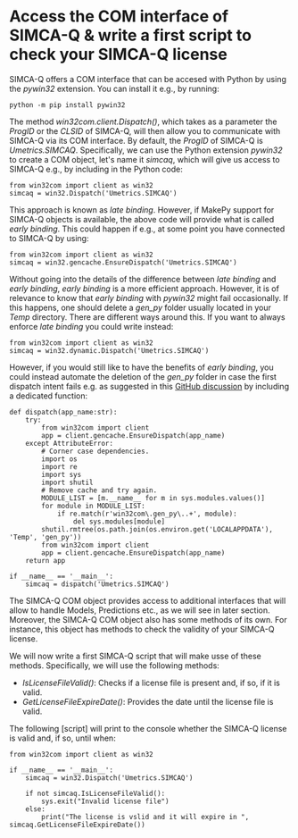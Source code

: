 # Access the COM interface of SIMCA-Q & write a first script to check your SIMCA-Q license

SIMCA-Q offers a COM interface that can be accesed with Python by using the *pywin32* extension. You can install it e.g., by running:
```
python -m pip install pywin32
```

The method *win32com.client.Dispatch()*, which takes as a parameter the *ProgID* or the *CLSID* of SIMCA-Q, will then allow you to communicate with SIMCA-Q via its COM interface. By default, the *ProgID* of SIMCA-Q is *Umetrics.SIMCAQ*. Specifically, we can use the Python extension *pywin32* to create a COM object, let's name it *simcaq*, which will give us access to SIMCA-Q e.g., by including in the Python code:
```
from win32com import client as win32
simcaq = win32.Dispatch('Umetrics.SIMCAQ')
```

This approach is known as *late binding*. However, if MakePy support for SIMCA-Q objects is available, the above code will provide what is called *early binding*. This could happen if e.g., at some point you have connected to SIMCA-Q by using:
```
from win32com import client as win32
simcaq = win32.gencache.EnsureDispatch('Umetrics.SIMCAQ')
```

Without going into the details of the difference between *late binding* and *early binding*, *early binding* is a more efficient approach. However, it is of relevance to know that *early binding* with *pywin32* might fail occasionally. If this happens, one should delete a *gen_py* folder usually located in your *Temp* directory. There are different ways around this. If you want to always enforce *late binding* you could write instead:
```
from win32com import client as win32
simcaq = win32.dynamic.Dispatch('Umetrics.SIMCAQ')
```

However, if you would still like to have the benefits of *early binding*, you could instead automate the deletion of the *gen_py* folder in case the first dispatch intent fails e.g. as suggested in this [GitHub discussion](https://gist.github.com/rdapaz/63590adb94a46039ca4a10994dff9dbe#gistcomment-2918299) by including a dedicated function:
```
def dispatch(app_name:str):
    try:
        from win32com import client
        app = client.gencache.EnsureDispatch(app_name)
    except AttributeError:
        # Corner case dependencies.
        import os
        import re
        import sys
        import shutil
        # Remove cache and try again.
        MODULE_LIST = [m.__name__ for m in sys.modules.values()]
        for module in MODULE_LIST:
            if re.match(r'win32com\.gen_py\..+', module):
                del sys.modules[module]
        shutil.rmtree(os.path.join(os.environ.get('LOCALAPPDATA'), 'Temp', 'gen_py'))
        from win32com import client
        app = client.gencache.EnsureDispatch(app_name)
    return app

if __name__ == '__main__':
    simcaq = dispatch('Umetrics.SIMCAQ')
```

The SIMCA-Q COM object provides access to additional interfaces that will allow to handle Models, Predictions etc., as we will see in later section. Moreover, the SIMCA-Q COM object also has some methods of its own. For instance, this object has methods to check the validity of your SIMCA-Q license.

We will now write a first SIMCA-Q script that will make usse of these methods. Specifically, we will use the following methods:
- *IsLicenseFileValid()*: Checks if a license file is present and, if so, if it is valid. 
- *GetLicenseFileExpireDate()*: Provides the date until the license file is valid.

The following [script] will print to the console whether the SIMCA-Q license is valid and, if so, until when:
```
from win32com import client as win32

if __name__ == '__main__':
    simcaq = win32.Dispatch('Umetrics.SIMCAQ')

    if not simcaq.IsLicenseFileValid():
        sys.exit("Invalid license file")
    else:
        print("The license is vslid and it will expire in ", simcaq.GetLicenseFileExpireDate())
```


